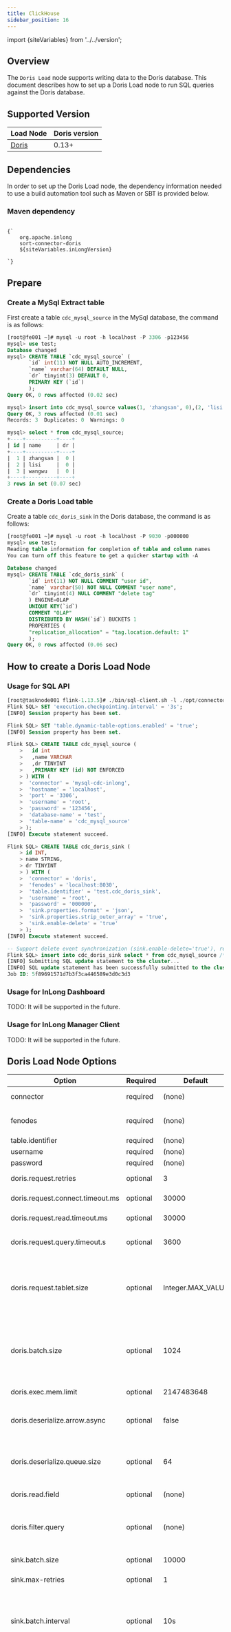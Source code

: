 ```yaml
---
title: ClickHouse
sidebar_position: 16
---
```


import {siteVariables} from '../../version';

## Overview

The `Doris Load` node supports writing data to the Doris database. This document describes how to set up a
Doris Load node to run SQL queries against the Doris database.

## Supported Version

| Load Node           | Doris version  |                                                                                                                                                                                                                                                                                                                                                                                           
|---------------------|----------------|
| [Doris](./doris.md) | 0.13+          |  

## Dependencies

In order to set up the Doris Load node, the dependency information needed to use a build automation tool
such as Maven or SBT is provided below.

### Maven dependency

<pre><code parentName="pre">
{`<dependency>
    <groupId>org.apache.inlong</groupId>
    <artifactId>sort-connector-doris</artifactId>
    <version>${siteVariables.inLongVersion}</version>
</dependency>
`}
</code></pre>

## Prepare
### Create a MySql Extract table
First create a table `cdc_mysql_source` in the MySql database, the command is as follows:
```sql
[root@fe001 ~]# mysql -u root -h localhost -P 3306 -p123456
mysql> use test;
Database changed
mysql> CREATE TABLE `cdc_mysql_source` (
       `id` int(11) NOT NULL AUTO_INCREMENT,
       `name` varchar(64) DEFAULT NULL,
       `dr` tinyint(3) DEFAULT 0,
       PRIMARY KEY (`id`)
       );
Query OK, 0 rows affected (0.02 sec)

mysql> insert into cdc_mysql_source values(1, 'zhangsan', 0),(2, 'lisi', 0),(3, 'wangwu', 0);
Query OK, 3 rows affected (0.01 sec)
Records: 3  Duplicates: 0  Warnings: 0

mysql> select * from cdc_mysql_source;
+----+----------+----+
| id | name     | dr |
+----+----------+----+
|  1 | zhangsan |  0 |
|  2 | lisi     |  0 |
|  3 | wangwu   |  0 |
+----+----------+----+
3 rows in set (0.07 sec)     
```

### Create a Doris Load table
Create a table `cdc_doris_sink` in the Doris database, the command is as follows:
```sql
[root@fe001 ~]# mysql -u root -h localhost -P 9030 -p000000
mysql> use test;
Reading table information for completion of table and column names
You can turn off this feature to get a quicker startup with -A

Database changed
mysql> CREATE TABLE `cdc_doris_sink` (
       `id` int(11) NOT NULL COMMENT "user id",
       `name` varchar(50) NOT NULL COMMENT "user name",
       `dr` tinyint(4) NULL COMMENT "delete tag"
       ) ENGINE=OLAP
       UNIQUE KEY(`id`)
       COMMENT "OLAP"
       DISTRIBUTED BY HASH(`id`) BUCKETS 1
       PROPERTIES (
       "replication_allocation" = "tag.location.default: 1"
       );
Query OK, 0 rows affected (0.06 sec)
```

## How to create a Doris Load Node

### Usage for SQL API

```sql
[root@tasknode001 flink-1.13.5]# ./bin/sql-client.sh -l ./opt/connectors/mysql-cdc-inlong/ -l ./opt/connectors/doris/
Flink SQL> SET 'execution.checkpointing.interval' = '3s';
[INFO] Session property has been set.

Flink SQL> SET 'table.dynamic-table-options.enabled' = 'true';
[INFO] Session property has been set.

Flink SQL> CREATE TABLE cdc_mysql_source (
    >   id int
    >   ,name VARCHAR
    >   ,dr TINYINT
    >   ,PRIMARY KEY (id) NOT ENFORCED
    > ) WITH (
    >  'connector' = 'mysql-cdc-inlong',
    >  'hostname' = 'localhost',
    >  'port' = '3306',
    >  'username' = 'root',
    >  'password' = '123456',
    >  'database-name' = 'test',
    >  'table-name' = 'cdc_mysql_source'
    > );
[INFO] Execute statement succeed.

Flink SQL> CREATE TABLE cdc_doris_sink (
    > id INT,
    > name STRING,
    > dr TINYINT
    > ) WITH (
    >  'connector' = 'doris',
    >  'fenodes' = 'localhost:8030',
    >  'table.identifier' = 'test.cdc_doris_sink',
    >  'username' = 'root',
    >  'password' = '000000',
    >  'sink.properties.format' = 'json',
    >  'sink.properties.strip_outer_array' = 'true',
    >  'sink.enable-delete' = 'true'
    > );
[INFO] Execute statement succeed.

-- Support delete event synchronization (sink.enable-delete='true'), requires Doris table to enable batch delete function
Flink SQL> insert into cdc_doris_sink select * from cdc_mysql_source /*+ OPTIONS('server-id'='5402') */;
[INFO] Submitting SQL update statement to the cluster...
[INFO] SQL update statement has been successfully submitted to the cluster:
Job ID: 5f89691571d7b3f3ca446589e3d0c3d3

```

### Usage for InLong Dashboard

TODO: It will be supported in the future.

### Usage for InLong Manager Client

TODO: It will be supported in the future.

## Doris Load Node Options

| Option                            | Required     | Default           | Type    | Description                                                                                                                                                                                                                                                                                                                                                                                                             |
|-----------------------------------|--------------|-------------------|---------|-------------------------------------------------------------------------------------------------------------------------------------------------------------------------------------------------------------------------------------------------------------------------------------------------------------------------------------------------------------------------------------------------------------------------|
| connector                         | required     | (none)            | string  | Specify which connector to use, valid values are: `doris`                                                                                                                                                                                                                                                                                                                                                               |
| fenodes                           | required     | (none)            | string  | Doris FE http address, support multiple addresses, separated by commas                                                                                                                                                                                                                                                                                                                                                  |
| table.identifier	                 | required     | (none)            | string  | Doris table identifier, eg, db1.tbl1                                                                                                                                                                                                                                                                                                                                                                                    |
| username	                         | required     | (none)            | string  | Doris username                                                                                                                                                                                                                                                                                                                                                                                                          |
| password                          | required     | (none)            | string  | Doris password                                                                                                                                                                                                                                                                                                                                                                                                          |
| doris.request.retries             | optional     | 3                 | int     | Number of retries to send requests to Doris                                                                                                                                                                                                                                                                                                                                                                             |
| doris.request.connect.timeout.ms	 | optional     | 30000             | int     | Connection timeout for sending requests to Doris                                                                                                                                                                                                                                                                                                                                                                        |
| doris.request.read.timeout.ms     | optional     | 30000             | int     | Read timeout for sending request to Doris                                                                                                                                                                                                                                                                                                                                                                               |
| doris.request.query.timeout.s     | optional     | 3600              | int     | Query the timeout time of Doris, the default is 1 hour, -1 means no timeout limit                                                                                                                                                                                                                                                                                                                                       |
| doris.request.tablet.size         | optional     | Integer.MAX_VALUE | int     | The number of Doris Tablets corresponding to an Partition. The smaller this value is set, the more partitions will be generated. This will increase the parallelism on the flink side, but at the same time will cause greater pressure on Doris.                                                                                                                                                                       |
| doris.batch.size                  | optional     | 1024              | int     | The maximum number of rows to read data from BE at one time. Increasing this value can reduce the number of connections between Flink and Doris. Thereby reducing the extra time overhead caused by network delay.                                                                                                                                                                                                      |
| doris.exec.mem.limit	             | optional     | 2147483648        | long    | Memory limit for a single query. The default is 2GB, in bytes.                                                                                                                                                                                                                                                                                                                                                          |
| doris.deserialize.arrow.async     | optional     | false             | boolean | Whether to support asynchronous conversion of Arrow format to RowBatch required for flink-doris-connector iteration                                                                                                                                                                                                                                                                                                     |
| doris.deserialize.queue.size	     | optional     | 64                | int     | Asynchronous conversion of the internal processing queue in Arrow format takes effect when doris.deserialize.arrow.async is true                                                                                                                                                                                                                                                                                        |
| doris.read.field	                 | optional     | (none)            | string  | List of column names in the Doris table, separated by commas                                                                                                                                                                                                                                                                                                                                                            |
| doris.filter.query                | optional     | (none)            | string  | Filter expression of the query, which is transparently transmitted to Doris. Doris uses this expression to complete source-side data filtering.                                                                                                                                                                                                                                                                         |
| sink.batch.size                   | optional     | 10000             | int     | Maximum number of lines in a single write BE                                                                                                                                                                                                                                                                                                                                                                            |
| sink.max-retries                  | optional     | 1                 | int     | Number of retries after writing BE failed                                                                                                                                                                                                                                                                                                                                                                               |
| sink.batch.interval               | optional     | 10s               | string  | The flush interval, after which the asynchronous thread will write the data in the cache to BE. The default value is 10 second, and the time units are ms, s, min, h, and d. Set to 0 to turn off periodic writing.                                                                                                                                                                                                     |
| sink.properties.*                 | optional     | (none)            | string  | The stream load parameters.<br /> <br /> eg:<br /> sink.properties.column_separator' = ','<br /> <br />  Setting 'sink.properties.escape_delimiters' = 'true' if you want to use a control char as a separator, so that such as '\\x01' will translate to binary 0x01<br /><br />  Support JSON format import, you need to enable both 'sink.properties.format' ='json' and 'sink.properties.strip_outer_array' ='true' |
| sink.enable-delete                | optional     | true              | boolean | Whether to enable deletion. This option requires Doris table to enable batch delete function (0.15+ version is enabled by default), and only supports Uniq model.                                                                                                                                                                                                                                                       |

## Data Type Mapping

| Doris Type  | Flink Type           |
|-------------|----------------------|
| NULL_TYPE   | NULL                 |
| BOOLEAN     | BOOLEAN              |
| TINYINT     | TINYINT              |
| SMALLINT    | SMALLINT             |
| INT         | INT                  |
| BIGINT      | BIGINT               |
| FLOAT       | FLOAT                |
| DOUBLE      | DOUBLE               |
| DATE        | STRING               |
| DATETIME    | STRING               |
| DECIMAL     | DECIMAL              |
| CHAR        | STRING               |
| LARGEINT    | STRING               |
| VARCHAR     | STRING               |
| DECIMALV2   | DECIMAL              |
| TIME        | DOUBLE               |
| HLL         | Unsupported datatype |

See [flink-doris-connector](https://github.com/apache/doris/blob/1.0.0-rc03/docs/en/extending-doris/flink-doris-connector.md) for more details.